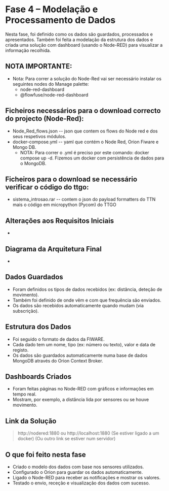 # Fase 4 – Modelação e Processamento de Dados

Nesta fase, foi definido como os dados são guardados, processados e apresentados. Também foi feita a modelação da estrutura dos dados e criada uma solução com dashboard (usando o Node-RED) para visualizar a informação recolhida.

## NOTA IMPORTANTE:
- Nota: Para correr a solução do Node-Red vai ser necessário instalar os seguintes nodes do Manage palette:
    - node-red-dashboard
    - @flowfuse/node-red-dashboard

## Ficheiros necessários para o download correcto do projecto (Node-Red):
- Node_Red_flows.json -- json que contem os flows do Node red e dos seus respetivos módulos.
- docker-compose.yml -- yaml que contém o Node Red, Orion Fiware e Mongo DB.
    - NOTA: Para correr o .yml é preciso por este comando: docker compose up -d. Fizemos um docker com  persistência de dados para o MongoDB.

## Ficheiros para o download se necessário verificar o código do ttgo:
- sistema_introsao.rar -- contem o json do payload formatters do TTN mais o código em micropython (Pycom) do TTGO

## Alterações aos Requisitos Iniciais
- 

## Diagrama da Arquitetura Final
- 

## Dados Guardados
- Foram definidos os tipos de dados recebidos (ex: distância, deteção de movimento).
- Também foi definido de onde vêm e com que frequência são enviados.
- Os dados são recebidos automaticamente quando mudam (via subscrição).

## Estrutura dos Dados
- Foi seguido o formato de dados da FIWARE.
- Cada dado tem um nome, tipo (ex: número ou texto), valor e data de registo.
- Os dados são guardados automaticamente numa base de dados MongoDB através do Orion Context Broker.

## Dashboards Criados
- Foram feitas páginas no Node-RED com gráficos e informações em tempo real.
- Mostram, por exemplo, a distância lida por sensores ou se houve movimento.

## Link da Solução
> http://nodered:1880 ou http://localhost:1880 (Se estiver ligado a um docker)
> (Ou outro link se estiver num servidor)

## O que foi feito nesta fase
- Criado o modelo dos dados com base nos sensores utilizados.
- Configurado o Orion para guardar os dados automaticamente.
- Ligado o Node-RED para receber as notificações e mostrar os valores.
- Testado o envio, receção e visualização dos dados com sucesso.

